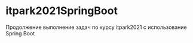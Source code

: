 # itpark2021SpringBoot
Продолжение выполнение задач по курсу itpark2021 с использование Spring Boot
